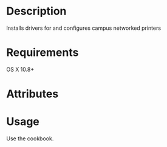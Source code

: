 Description
===========
Installs drivers for and configures campus networked printers

Requirements
============
OS X 10.8+

Attributes
==========

Usage
=====
Use the cookbook.
